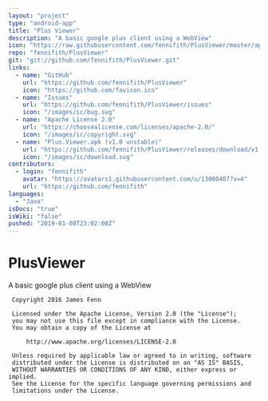 ```yaml
---
layout: "project"
type: "android-app"
title: "Plus Viewer"
description: "A basic google plus client using a WebView"
icon: "https://raw.githubusercontent.com/fennifith/PlusViewer/master/app/src/main/ic_launcher-web.png"
repo: "fennifith/PlusViewer"
git: "git://github.com/fennifith/PlusViewer.git"
links: 
  - name: "GitHub"
    url: "https://github.com/fennifith/PlusViewer"
    icon: "https://github.com/favicon.ico"
  - name: "Issues"
    url: "https://github.com/fennifith/PlusViewer/issues"
    icon: "/images/ic/bug.svg"
  - name: "Apache License 2.0"
    url: "https://choosealicense.com/licenses/apache-2.0/"
    icon: "/images/ic/copyright.svg"
  - name: "Plus.Viewer.apk (v1.0 unstable)"
    url: "https://github.com/fennifith/PlusViewer/releases/download/v1.0/Plus.Viewer.apk"
    icon: "/images/ic/download.svg"
contributors: 
  - login: "fennifith"
    avatar: "https://avatars1.githubusercontent.com/u/13000407?v=4"
    url: "https://github.com/fennifith"
languages: 
  - "Java"
isDocs: "true"
isWiki: "false"
pushed: "2019-01-08T23:02:00Z"
---
```


# PlusViewer
A basic google plus client using a WebView

     Copyright 2016 James Fenn

     Licensed under the Apache License, Version 2.0 (the "License");
     you may not use this file except in compliance with the License.
     You may obtain a copy of the License at

         http://www.apache.org/licenses/LICENSE-2.0

     Unless required by applicable law or agreed to in writing, software
     distributed under the License is distributed on an "AS IS" BASIS,
     WITHOUT WARRANTIES OR CONDITIONS OF ANY KIND, either express or implied.
     See the License for the specific language governing permissions and
     limitations under the License.
